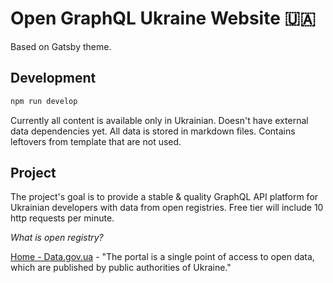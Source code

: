 # Open GraphQL Ukraine Website 🇺🇦

Based on Gatsby theme.

## Development

```bash
npm run develop
```

Currently all content is available only in Ukrainian.
Doesn't have external data dependencies yet. All data is stored in markdown files.
Contains leftovers from template that are not used.

## Project

The project's goal is to provide a stable & quality GraphQL API platform for Ukrainian developers with data from open registries. Free tier will include 10 http requests per minute.

*What is open registry?*

[Home - Data.gov.ua](https://data.gov.ua/en/) - "The portal is a single point of access to open data, which are published by public authorities of Ukraine."